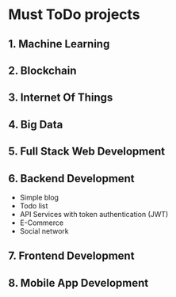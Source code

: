 # Must ToDo projects

## 1. Machine Learning

## 2. Blockchain

## 3. Internet Of Things

## 4. Big Data

## 5. Full Stack Web Development

## 6. Backend Development
- Simple blog
- Todo list
- API Services with token authentication (JWT)
- E-Commerce
- Social network

## 7. Frontend Development

## 8. Mobile App Development
